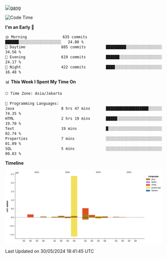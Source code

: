 <!-- [<img src='https://dev.karakun.com/assets/posts/2018-09-16-jc-java-article/3duke_suspects.jpg' alt='java'>](https://github.com/yeahbutstill) -->
[<img src='https://asset-2.tstatic.net/tribunnewswiki/foto/bank/images/Mozart.jpg' alt='gang'>](https://github.com/yeahbutstill)

<!--START_SECTION:waka-->
![Code Time](http://img.shields.io/badge/Code%20Time-2%2C716%20hrs%2025%20mins-blue)

**I'm an Early 🐤** 

```text
🌞 Morning                635 commits         ██████░░░░░░░░░░░░░░░░░░░   24.80 % 
🌆 Daytime                885 commits         █████████░░░░░░░░░░░░░░░░   34.56 % 
🌃 Evening                619 commits         ██████░░░░░░░░░░░░░░░░░░░   24.17 % 
🌙 Night                  422 commits         ████░░░░░░░░░░░░░░░░░░░░░   16.48 % 
```


📊 **This Week I Spent My Time On** 

```text
🕑︎ Time Zone: Asia/Jakarta

💬 Programming Languages: 
Java                     8 hrs 47 mins       ███████████████████░░░░░░   74.35 % 
HTML                     2 hrs 19 mins       █████░░░░░░░░░░░░░░░░░░░░   19.70 % 
Text                     19 mins             █░░░░░░░░░░░░░░░░░░░░░░░░   02.74 % 
Properties               7 mins              ░░░░░░░░░░░░░░░░░░░░░░░░░   01.09 % 
SQL                      5 mins              ░░░░░░░░░░░░░░░░░░░░░░░░░   00.83 % 
```

**Timeline**

![Lines of Code chart](https://raw.githubusercontent.com/yeahbutstill/yeahbutstill/main/assets/bar_graph.png)


 Last Updated on 30/05/2024 18:41:45 UTC
<!--END_SECTION:waka-->
